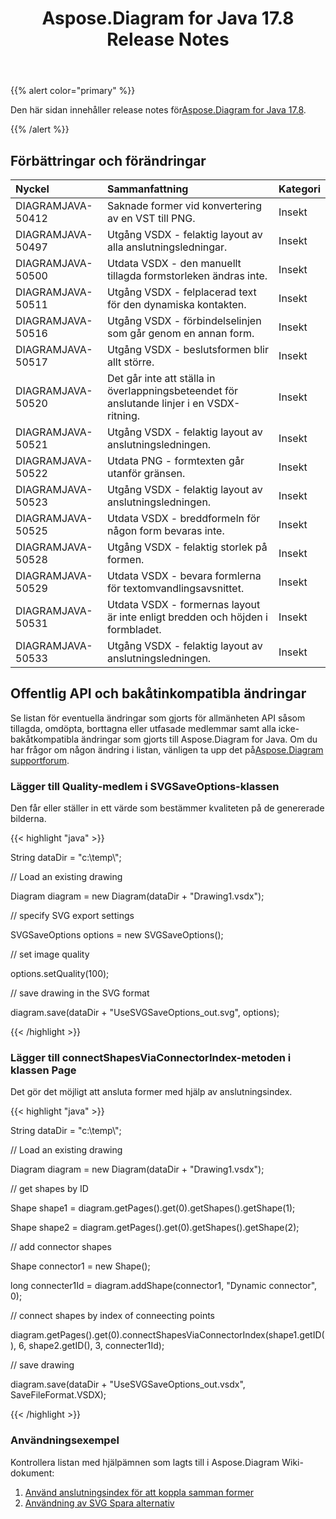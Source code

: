 ﻿---
title: Aspose.Diagram for Java 17.8 Release Notes
type: docs
weight: 50
url: /sv/java/aspose-diagram-for-java-17-8-release-notes/
---
{{% alert color="primary" %}} 

 Den här sidan innehåller release notes för[Aspose.Diagram for Java 17.8](https://docs.aspose.com/diagram/java/aspose-diagram-for-java-17-8-release-notes/).

{{% /alert %}} 
## **Förbättringar och förändringar**

|**Nyckel**|**Sammanfattning**|**Kategori**|
|:- |:- |:- |
|DIAGRAMJAVA-50412|Saknade former vid konvertering av en VST till PNG.|Insekt|
|DIAGRAMJAVA-50497|Utgång VSDX - felaktig layout av alla anslutningsledningar.|Insekt|
|DIAGRAMJAVA-50500|Utdata VSDX - den manuellt tillagda formstorleken ändras inte.|Insekt|
|DIAGRAMJAVA-50511|Utgång VSDX - felplacerad text för den dynamiska kontakten.|Insekt|
|DIAGRAMJAVA-50516|Utgång VSDX - förbindelselinjen som går genom en annan form.|Insekt|
|DIAGRAMJAVA-50517|Utgång VSDX - beslutsformen blir allt större.|Insekt|
|DIAGRAMJAVA-50520|Det går inte att ställa in överlappningsbeteendet för anslutande linjer i en VSDX-ritning.|Insekt|
|DIAGRAMJAVA-50521|Utgång VSDX - felaktig layout av anslutningsledningen.|Insekt|
|DIAGRAMJAVA-50522|Utdata PNG - formtexten går utanför gränsen.|Insekt|
|DIAGRAMJAVA-50523|Utgång VSDX - felaktig layout av anslutningsledningen.|Insekt|
|DIAGRAMJAVA-50525|Utdata VSDX - breddformeln för någon form bevaras inte.|Insekt|
|DIAGRAMJAVA-50528|Utgång VSDX - felaktig storlek på formen.|Insekt|
|DIAGRAMJAVA-50529|Utdata VSDX - bevara formlerna för textomvandlingsavsnittet.|Insekt|
|DIAGRAMJAVA-50531|Utdata VSDX - formernas layout är inte enligt bredden och höjden i formbladet.|Insekt|
|DIAGRAMJAVA-50533|Utgång VSDX - felaktig layout av anslutningsledningen.|Insekt|
## **Offentlig API och bakåtinkompatibla ändringar**
Se listan för eventuella ändringar som gjorts för allmänheten API såsom tillagda, omdöpta, borttagna eller utfasade medlemmar samt alla icke-bakåtkompatibla ändringar som gjorts till Aspose.Diagram for Java. Om du har frågor om någon ändring i listan, vänligen ta upp det på[Aspose.Diagram supportforum](https://forum.aspose.com/c/diagram/17).
### **Lägger till Quality-medlem i SVGSaveOptions-klassen**
Den får eller ställer in ett värde som bestämmer kvaliteten på de genererade bilderna.

{{< highlight "java" >}}

 String dataDir = "c:\\temp\\";

// Load an existing drawing

Diagram diagram = new Diagram(dataDir + "Drawing1.vsdx");

// specify SVG export settings

SVGSaveOptions options = new SVGSaveOptions();

// set image quality

options.setQuality(100);

// save drawing in the SVG format

diagram.save(dataDir + "UseSVGSaveOptions_out.svg", options);

{{< /highlight >}}
### **Lägger till connectShapesViaConnectorIndex-metoden i klassen Page**
Det gör det möjligt att ansluta former med hjälp av anslutningsindex.

{{< highlight "java" >}}

 String dataDir = "c:\\temp\\";

// Load an existing drawing

Diagram diagram = new Diagram(dataDir + "Drawing1.vsdx");

// get shapes by ID

Shape shape1 = diagram.getPages().get(0).getShapes().getShape(1);

Shape shape2 = diagram.getPages().get(0).getShapes().getShape(2);

// add connector shapes

Shape connector1 = new Shape();

long connecter1Id = diagram.addShape(connector1, "Dynamic connector", 0);

// connect shapes by index of conneecting points

diagram.getPages().get(0).connectShapesViaConnectorIndex(shape1.getID(), 6, shape2.getID(), 3, connecter1Id);

// save drawing

diagram.save(dataDir + "UseSVGSaveOptions_out.vsdx", SaveFileFormat.VSDX);

{{< /highlight >}}
### **Användningsexempel**
Kontrollera listan med hjälpämnen som lagts till i Aspose.Diagram Wiki-dokument:

1. [Använd anslutningsindex för att koppla samman former](https://docs.aspose.com/diagram/java/working-with-visio-shape-data/#use-connection-indexes-to-connect-shapes-programming-sample)
1. [Användning av SVG Spara alternativ](https://docs.aspose.com/diagram/java/save-visio-document/#use-of-the-svg-save-options)
